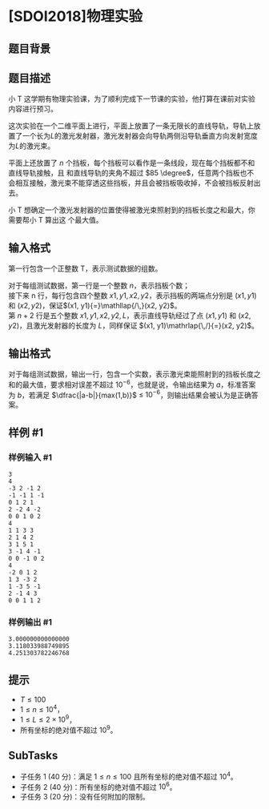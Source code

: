 # [SDOI2018]物理实验

## 题目背景



## 题目描述

小 T 这学期有物理实验课，为了顺利完成下一节课的实验，他打算在课前对实验内容进行预习。

这次实验在一个二维平面上进行，平面上放置了一条无限长的直线导轨，导轨上放置了一个长为$L$的激光发射器，激光发射器会向导轨两侧沿导轨垂直方向发射宽度为$L$的激光束。

平面上还放置了 $n$ 个挡板，每个挡板可以看作是一条线段，现在每个挡板都不和直线导轨接触，且
和直线导轨的夹角不超过 $85	\degree$，任意两个挡板也不会相互接触，激光束不能穿透这些挡板，并且会被挡板吸收掉，不会被挡板反射出去。

小 T 想确定一个激光发射器的位置使得被激光束照射到的挡板长度之和最大，你需要帮小 T 算出这
个最大值。

## 输入格式

第一行包含一个正整数 T，表示测试数据的组数。

对于每组测试数据，第一行是一个整数 $n$，表示挡板个数；  
接下来 n 行，每行包含四个整数 $x1, y1, x2, y2$，表示挡板的两端点分别是 $(x1, y1)$ 和 $(x2, y2)$，保证$(x1, y1){=}\mathllap{/\,}(x2, y2)$。  
第 $n + 2$ 行是五个整数 $x1, y1, x2, y2, L$，表示直线导轨经过了点 $(x1, y1)$ 和 $(x2, y2)$，且激光发射器的长度为 $L$，同样保证 $(x1, y1)\mathrlap{\,/}{=}(x2, y2)$。

## 输出格式

对于每组测试数据，输出一行，包含一个实数，表示激光束能照射到的挡板长度之和的最大值，要求相对误差不超过 $10^{-6}$，也就是说，令输出结果为 $a$，标准答案为 $b$，若满足 $\dfrac{|a-b|}{max(1,b)}$ $≤$ $10^{-6}$，则输出结果会被认为是正确答案。

## 样例 #1

### 样例输入 #1
```
3
4
-3 2 -1 2
-1 -1 1 -1
0 1 2 1
2 -2 4 -2
0 0 1 0 2
4
1 1 3 3
2 1 4 2
3 1 5 1
3 -1 4 -1
0 0 -1 0 2
4
-2 0 1 2
1 3 -3 2
1 -3 5 -1
2 -1 4 3
0 0 1 1 2
```

### 样例输出 #1

```
3.000000000000000
3.118033988749895
4.251303782246768
```

## 提示

- $T ≤ 100$
- $1 ≤ n ≤ 10^4$，
- $1 ≤ L ≤ 2 × 10^9$，
- 所有坐标的绝对值不超过 $10^9$。

## SubTasks

- 子任务 1 (40 分)：满足 $1 ≤ n ≤ 100$ 且所有坐标的绝对值不超过 $10^4$。
- 子任务 2 (40 分)：所有坐标的绝对值不超过 $10^6$。
- 子任务 3 (20 分)：没有任何附加的限制。

